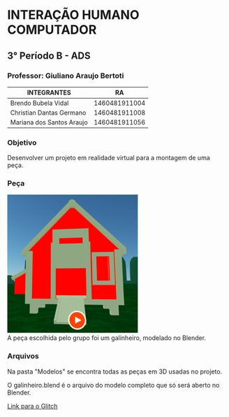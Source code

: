 # INTERAÇÃO HUMANO COMPUTADOR 
## 3° Período B - ADS

### Professor: Giuliano Araujo Bertoti


| INTEGRANTES               | RA            | 
| ------------------------- |:-------------:|
| Brendo Bubela Vidal       | 1460481911004 | 
| Christian Dantas Germano  | 1460481911008 |   
| Mariana dos Santos Araujo | 1460481911056 |   

### Objetivo
Desenvolver um projeto em realidade virtual para a montagem de uma peça.

### Peça
![alt text](https://github.com/Marianaaraujo17/IHC/blob/master/Galinheiro.PNG)  
A peça escolhida pelo grupo foi um galinheiro, modelado no Blender. 

### Arquivos
Na pasta "Modelos" se encontra todas as peças em 3D usadas no projeto.

O galinheiro.blend é o arquivo do modelo completo que só será aberto no Blender.

[Link para o Glitch](https://glitch.com/edit/#!/flying-bubbly-sprint?path=index.html%3A9%3A8 )



